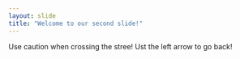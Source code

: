 ```yaml
---
layout: slide
title: "Welcome to our second slide!"
---
```

Use caution when crossing the stree!
Ust the left arrow to go back!
